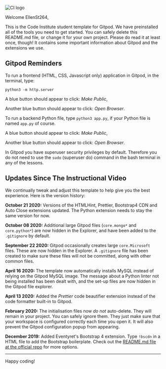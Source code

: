 ![CI logo](https://codeinstitute.s3.amazonaws.com/fullstack/ci_logo_small.png)

Welcome EllenSt264,

This is the Code Institute student template for Gitpod. We have preinstalled all of the tools you need to get started. You can safely delete this README.md file, or change it for your own project. Please do read it at least once, though! It contains some important information about Gitpod and the extensions we use.

## Gitpod Reminders

To run a frontend (HTML, CSS, Javascript only) application in Gitpod, in the terminal, type:

`python3 -m http.server`

A blue button should appear to click: *Make Public*,

Another blue button should appear to click: *Open Browser*.

To run a backend Python file, type `python3 app.py`, if your Python file is named `app.py` of course.

A blue button should appear to click: *Make Public*,

Another blue button should appear to click: *Open Browser*.

In Gitpod you have superuser security privileges by default. Therefore you do not need to use the `sudo` (superuser do) command in the bash terminal in any of the lessons.

## Updates Since The Instructional Video

We continually tweak and adjust this template to help give you the best experience. Here is the version history:

**October 21 2020:** Versions of the HTMLHint, Prettier, Bootstrap4 CDN and Auto Close extensions updated. The Python extension needs to stay the same version for now.

**October 08 2020:** Additional large Gitpod files (`core.mongo*` and `core.python*`) are now hidden in the Explorer, and have been added to the `.gitignore` by default.

**September 22 2020:** Gitpod occasionally creates large `core.Microsoft` files. These are now hidden in the Explorer. A `.gitignore` file has been created to make sure these files will not be committed, along with other common files.

**April 16 2020:** The template now automatically installs MySQL instead of relying on the Gitpod MySQL image. The message about a Python linter not being installed has been dealt with, and the set-up files are now hidden in the Gitpod file explorer.

**April 13 2020:** Added the _Prettier_ code beautifier extension instead of the code formatter built-in to Gitpod.

**February 2020:** The initialisation files now _do not_ auto-delete. They will remain in your project. You can safely ignore them. They just make sure that your workspace is configured correctly each time you open it. It will also prevent the Gitpod configuration popup from appearing.

**December 2019:** Added Eventyret's Bootstrap 4 extension. Type `!bscdn` in a HTML file to add the Bootstrap boilerplate. Check out the <a href="https://github.com/Eventyret/vscode-bcdn" target="_blank">README.md file at the official repo</a> for more options.

--------

Happy coding!
